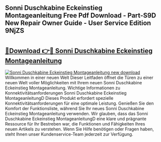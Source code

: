 ## Sonni Duschkabine Eckeinstieg Montageanleitung Free Pdf Download - Part-S9D New Repair Owner Guide - User Service Edition 9NjZS

# <h2><a href="http://df7gtm.blite.top/?on=Sonni+Duschkabine+Eckeinstieg+Montageanleitung">🔗Download 👉🔴 Sonni Duschkabine Eckeinstieg Montageanleitung</a></h2>

[![Sonni Duschkabine Eckeinstieg Montageanleitung new download](https://i.imgur.com/lujVjoI.png)](http://df7gtm.blite.top/?on=Sonni+Duschkabine+Eckeinstieg+Montageanleitung)
Willkommen in einer neuen Welt Dieser Leitfaden öffnet die Türen zu einer neuen Welt voller Möglichkeiten mit Ihrem neuen Sonni Duschkabine Eckeinstieg Montageanleitung. Wichtige Informationen zu Konnektivitätsanforderungen Sonni Duschkabine Eckeinstieg MontageanleitungD Dieses Produkt erfordert spezielle Konnektivitätsanforderungen für eine optimale Leistung. Genießen Sie den Komfort der Funktionsliste, während Sie Ihr neues Sonni Duschkabine Eckeinstieg Montageanleitung verwenden. Wir glauben, dass das Sonni Duschkabine Eckeinstieg MontageanleitungD eine klare und prägnante Ressource für Ihr Bestreben war, die Funktionen und Fähigkeiten Ihres neuen Artikels zu verstehen. Wenn Sie Hilfe benötigen oder Fragen haben, steht Ihnen unser Kundenservice-Team jederzeit zur Verfügung.
